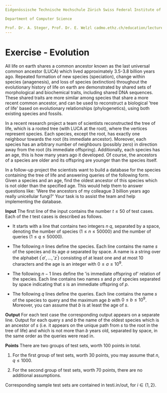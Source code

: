 ```yaml
---
Eidgenössische Technische Hochschule Zürich Swiss Federal Institute of Technology Zurich Algorithms Lab HS22

Department of Computer Science

Prof. Dr. A. Steger, Prof. Dr. E. Welzl cadmo.ethz.ch/education/lectures/HS22/algolab
---
```


# Exercise - Evolution

All life on earth shares a common ancestor known as the last universal common ancestor (LUCA) which lived approximately 3.5-3.8 billion years ago. Repeated formation of new species (speciation), change within species (anagenesis), and loss of species (extinction) throughout the evolutionary history of life on earth are demonstrated by shared sets of morphological and biochemical traits, including shared DNA sequences. These shared traits are more similar among species that share a more recent common ancestor, and can be used to reconstruct a biological 'tree of life' based on evolutionary relationships (phylogenetics), using both existing species and fossils.

In a recent research project a team of scientists reconstructed the tree of life, which is a rooted tree (with LUCA at the root), where the vertices represent species. Each species, except the root, has exactly one neighbour towards the root (its immediate ancestor). Moreover, each species has an arbitrary number of neighbours (possibly zero) in direction away from the root (its immediate offspring). Additionally, each species has an age, this is how many years ago it developed. Of course, the ancestors of a species are older and its offspring are younger than the species itself.

In a follow-up project the scientists want to build a database for the species containing the tree of life and answering queries of the following form. Given a species and an age, find the oldest ancestor of this species which is not older than the specified age. This would help them to answer questions like: 'Were the ancestors of my colleague 3 billion years ago really unicellular fungi?' Your task is to assist the team and help implementing the database.

**Input** The first line of the input contains the number $t \leqslant 50$ of test cases. Each of the $t$ test cases is described as follows.

- It starts with a line that contains two integers $n\ q$, separated by a space, denoting the number of species $(1 \leqslant n \leqslant 50000)$ and the number of queries $(1 \leqslant q \leqslant 50000)$.

- The following $n$ lines define the species. Each line contains the name $s$ of the species and its age $a$ separated by space. A name is a string over the alphabet $\left\{{ }^{\prime} a ', \ldots, ' z{ }^{\prime}\right\}$ consisting of at least one and at most 10 characters and the age is an integer with $0 \leqslant a \leqslant 10^{9}$.

- The following $n-1$ lines define the 'is immediate offspring of' relation of the species. Each line contains two names $s$ and $p$ of species separated by space indicating that $s$ is an immediate offspring of $p$.

- The following $q$ lines define the queries. Each line contains the name $s$ of the species to query and the maximum age $b$ with $0 \leqslant b \leqslant 10^{9}$. Moreover, you can assume that $b$ is at least the age of $s$.

**Output** For each test case the corresponding output appears on a separate line. Output for each query $s$ and $b$ the name of the oldest species which is an ancestor of $s$ (i.e. it appears on the unique path from $s$ to the root in the tree of life) and which is not more than $b$ years old, separated by space, in the same order as the queries were read in.

**Points** There are two groups of test sets, worth 100 points in total.

1. For the first group of test sets, worth 30 points, you may assume that $n, q \leqslant 1000$.

2. For the second group of test sets, worth 70 points, there are no additional assumptions. 

Corresponding sample test sets are contained in testi.in/out, for $i \in\{1,2\}$.